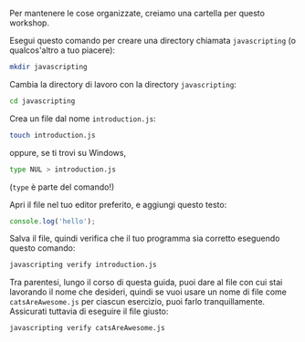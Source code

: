 Per mantenere le cose organizzate, creiamo una cartella per questo workshop.

Esegui questo comando per creare una directory chiamata `javascripting` (o qualcos'altro a tuo piacere):

```bash
mkdir javascripting
```

Cambia la directory di lavoro con la directory `javascripting`:

```bash
cd javascripting
```

Crea un file dal nome `introduction.js`:

```bash
touch introduction.js
```

oppure, se ti trovi su Windows,
```bash
type NUL > introduction.js
```
(`type` è parte del comando!)

Apri il file nel tuo editor preferito, e aggiungi questo testo:

```js
console.log('hello');
```

Salva il file, quindi verifica che il tuo programma sia corretto eseguendo questo comando:

```bash
javascripting verify introduction.js
```

Tra parentesi, lungo il corso di questa guida, puoi dare al file con cui stai lavorando il nome che desideri, quindi se vuoi usare un nome di file come `catsAreAwesome.js` per ciascun esercizio, puoi farlo tranquillamente. Assicurati tuttavia di eseguire il file giusto:

```bash
javascripting verify catsAreAwesome.js
```
